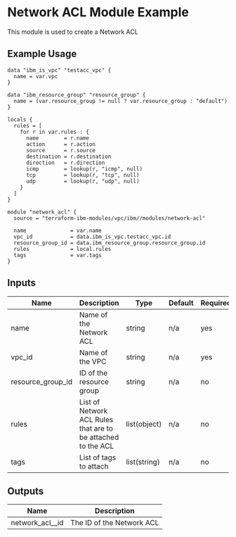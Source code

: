 # Network ACL Module Example

This module is used to create a Network ACL

## Example Usage
```
data "ibm_is_vpc" "testacc_vpc" {
  name = var.vpc
}

data "ibm_resource_group" "resource_group" {
  name = (var.resource_group != null ? var.resource_group : "default")
}

locals {
  rules = [
    for r in var.rules : {
      name        = r.name
      action      = r.action
      source      = r.source
      destination = r.destination
      direction   = r.direction
      icmp        = lookup(r, "icmp", null)
      tcp         = lookup(r, "tcp", null)
      udp         = lookup(r, "udp", null)
    }
  ]
}

module "network_acl" {
  source = "terraform-ibm-modules/vpc/ibm//modules/network-acl"

  name              = var.name
  vpc_id            = data.ibm_is_vpc.testacc_vpc.id
  resource_group_id = data.ibm_resource_group.resource_group.id
  rules             = local.rules
  tags              = var.tags
}
```

<!-- BEGINNING OF PRE-COMMIT-TERRAFORM DOCS HOOK -->

## Inputs

| Name                              | Description                                           | Type   | Default | Required |
|-----------------------------------|-------------------------------------------------------|--------|---------|----------|
| name | Name of the Network ACL | string | n/a | yes |
| vpc\_id | Name of the VPC | string | n/a | yes |
| resource\_group\_id | ID of the resource group | string | n/a | no |
| rules | List of Network ACL Rules that are to be attached to the ACL  | list(object) | n/a | no |
| tags | List of tags to attach  | list(string) | n/a | no |

## Outputs

| Name | Description |
|------|-------------|
| network\_acl_\_id | The ID of the Network ACL |


<!-- END OF PRE-COMMIT-TERRAFORM DOCS HOOK -->
